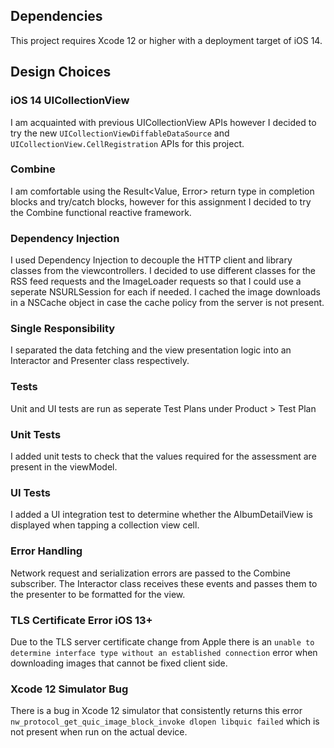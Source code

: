 ## Dependencies

This project requires Xcode 12 or higher with a deployment target of iOS 14.

## Design Choices

### iOS 14 UICollectionView

I am acquainted with previous UICollectionView APIs however I decided to try the new `UICollectionViewDiffableDataSource` and `UICollectionView.CellRegistration` APIs for this project.

### Combine

I am comfortable using the Result<Value, Error> return type in completion blocks and try/catch blocks, however for this assignment I decided to try the Combine functional reactive framework.

### Dependency Injection

I used Dependency Injection to decouple the HTTP client and library classes from the viewcontrollers. I decided to use different classes for the RSS feed requests and the ImageLoader requests so that I could use a seperate NSURLSession for each if needed. I cached the image downloads in a NSCache object in case the cache policy from the server is not present.

### Single Responsibility

I separated the data fetching and the view presentation logic into an Interactor and Presenter class respectively.

### Tests

Unit and UI tests are run as seperate Test Plans under Product > Test Plan

### Unit Tests

I added unit tests to check that the values required for the assessment are present in the viewModel.

### UI Tests

I added a UI integration test to determine whether the AlbumDetailView is displayed when tapping a collection view cell.

### Error Handling

Network request and serialization errors are passed to the Combine subscriber. The Interactor class receives these events and passes them to the presenter to be formatted for the view.

### TLS Certificate Error iOS 13+

Due to the TLS server certificate change from Apple there is an `unable to determine interface type without an established connection` error when downloading images that cannot be fixed client side.

### Xcode 12 Simulator Bug

There is a bug in Xcode 12 simulator that consistently returns this error `nw_protocol_get_quic_image_block_invoke dlopen libquic failed` which is not present when run on the actual device.



